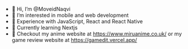 - 👋 Hi, I’m @MoveidNaqvi
- 👀 I’m interested in mobile and web development
- 💼 Experience with JavaScript, React and React Native
- 🏫 Currently learning Nextjs
- 🔗 Checkout my anime website at https://www.miruanime.co.uk/ or my game review website at https://gamedit.vercel.app/
<!---
MoveidNaqvi/MoveidNaqvi is a ✨ special ✨ repository because its `README.md` (this file) appears on your GitHub profile.
You can click the Preview link to take a look at your changes.
--->
